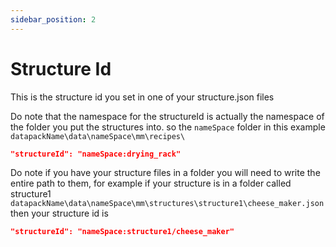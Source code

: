 ```yaml
---
sidebar_position: 2
---
```


# Structure Id

This is the structure id you set in one of your structure.json files

Do note that the namespace for the structureId is actually the namespace of the folder you put the structures into.
so the `nameSpace` folder in this example `datapackName\data\nameSpace\mm\recipes\`

```json
"structureId": "nameSpace:drying_rack"
```

Do note if you have your structure files in a folder you will need to write the entire path to them, 
for example if your structure is in a folder called structure1 `datapackName\data\nameSpace\mm\structures\structure1\cheese_maker.json` then your structure id is
```json
"structureId": "nameSpace:structure1/cheese_maker"
```

